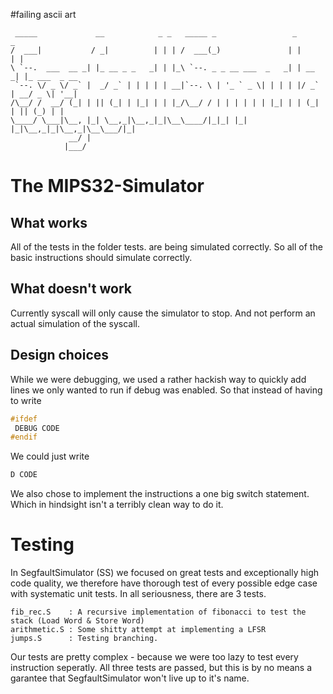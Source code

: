 
#failing ascii art
```
 _____             __            _ _   _____ _                 _       _
/  ___|           / _|          | | | /  ___(_)               | |     | |
\ `--.  ___  __ _| |_ __ _ _   _| | |_\ `--. _ _ __ ___  _   _| | __ _| |_ ___  _ __
 `--. \/ _ \/ _` |  _/ _` | | | | | __|`--. \ | '_ ` _ \| | | | |/ _` | __/ _ \| '__|
/\__/ /  __/ (_| | || (_| | |_| | | |_/\__/ / | | | | | | |_| | | (_| | || (_) | |
\____/ \___|\__, |_| \__,_|\__,_|_|\__\____/|_|_| |_| |_|\__,_|_|\__,_|\__\___/|_|
             __/ |
            |___/

 ```
# The MIPS32-Simulator

## What works
All of the tests in the folder tests. are being simulated correctly. So all of the basic instructions should
simulate correctly.


## What doesn't work
Currently syscall will only cause the simulator to stop. And not perform an actual simulation of the syscall.

## Design choices

While we were debugging, we used a rather hackish way to quickly add lines we only wanted to run if debug was enabled.
So that instead of having to write
```c
#ifdef
 DEBUG CODE
#endif
```
We could just write
```c
D CODE
```

We also chose to implement the instructions a one big switch statement. Which in hindsight isn't a terribly clean way to do it.


# Testing

In SegfaultSimulator (SS) we focused on great tests and exceptionally high code quality,
we therefore have thorough test of every possible edge case with systematic unit tests.
In all seriousness, there are 3 tests.

    fib_rec.S    : A recursive implementation of fibonacci to test the stack (Load Word & Store Word)
    arithmetic.S : Some shitty attempt at implementing a LFSR
    jumps.S      : Testing branching.

Our tests are pretty complex - because we were too lazy to test every instruction seperatly.
All three tests are passed, but this is by no means a garantee that SegfaultSimulator won't live up to it's name.

